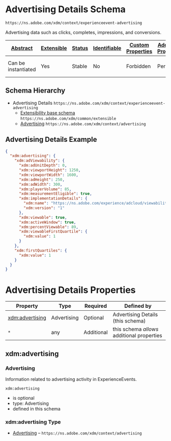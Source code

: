 
# Advertising Details Schema

```
https://ns.adobe.com/xdm/context/experienceevent-advertising
```

Advertising data such as clicks, completes, impressions, and conversions.

| [Abstract](../../../abstract.md) | [Extensible](../../../extensions.md) | [Status](../../../status.md) | [Identifiable](../../../id.md) | [Custom Properties](../../../extensions.md) | [Additional Properties](../../../extensions.md) | Defined In |
|----------------------------------|--------------------------------------|------------------------------|--------------------------------|---------------------------------------------|-------------------------------------------------|------------|
| Can be instantiated | Yes | Stable | No | Forbidden | Permitted | [mixins/experience-event/experienceevent-advertising.schema.json](mixins/experience-event/experienceevent-advertising.schema.json) |
## Schema Hierarchy

* Advertising Details `https://ns.adobe.com/xdm/context/experienceevent-advertising`
  * [Extensibility base schema](../../datatypes/extensible.schema.md) `https://ns.adobe.com/xdm/common/extensible`
  * [Advertising](../../datatypes/marketing/advertising.schema.md) `https://ns.adobe.com/xdm/context/advertising`


## Advertising Details Example
```json
{
  "xdm:advertising": {
    "xdm:adViewability": {
      "xdm:adUnitDepth": 0,
      "xdm:viewportHeight": 1250,
      "xdm:viewportWidth": 1600,
      "xdm:adHeight": 250,
      "xdm:adWidth": 300,
      "xdm:playerVolume": 85,
      "xdm:measurementEligible": true,
      "xdm:implementationDetails": {
        "xdm:name": "https://ns.adobe.com/experience/adcloud/viewability",
        "xdm:version": "1"
      },
      "xdm:viewable": true,
      "xdm:activeWindow": true,
      "xdm:percentViewable": 89,
      "xdm:viewableFirstQuartile": {
        "xdm:value": 1
      }
    },
    "xdm:firstQuartiles": {
      "xdm:value": 1
    }
  }
}
```

# Advertising Details Properties

| Property | Type | Required | Defined by |
|----------|------|----------|------------|
| [xdm:advertising](#xdmadvertising) | Advertising | Optional | Advertising Details (this schema) |
| `*` | any | Additional | this schema *allows* additional properties |

## xdm:advertising
### Advertising

Information related to advertising activity in ExperienceEvents.

`xdm:advertising`
* is optional
* type: Advertising
* defined in this schema

### xdm:advertising Type


* [Advertising](../../datatypes/marketing/advertising.schema.md) – `https://ns.adobe.com/xdm/context/advertising`




